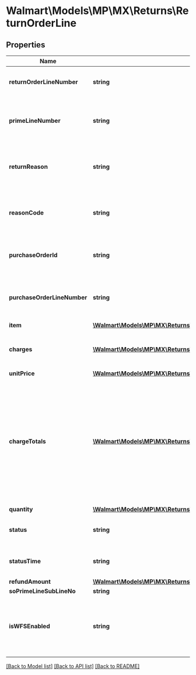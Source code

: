 # Walmart\Models\MP\MX\Returns\ReturnOrderLine

## Properties

Name | Type | Description | Notes
------------ | ------------- | ------------- | -------------
**returnOrderLineNumber** | **string** | The returns order line number for that return | [optional]
**primeLineNumber** | **string** | The purchase order line number for the return created | [optional]
**returnReason** | **string** | Gives the reason that was selected during the return creation. | [optional]
**reasonCode** | **string** | Gives the return reason code associated with returnReason | [optional]
**purchaseOrderId** | **string** | The purchase order ID for the return created | [optional]
**purchaseOrderLineNumber** | **string** | The purchase order line number for the return created | [optional]
**item** | [**\Walmart\Models\MP\MX\Returns\GetReturns200ResponseReturnOrdersInnerReturnOrderLinesInnerItem**](GetReturns200ResponseReturnOrdersInnerReturnOrderLinesInnerItem.md) |  | [optional]
**charges** | [**\Walmart\Models\MP\MX\Returns\GetReturns200ResponseReturnOrdersInnerReturnOrderLinesInnerChargesInner[]**](GetReturns200ResponseReturnOrdersInnerReturnOrderLinesInnerChargesInner.md) | Information relating to the charge for the orderLine | [optional]
**unitPrice** | [**\Walmart\Models\MP\MX\Returns\GetReturns200ResponseReturnOrdersInnerReturnOrderLinesInnerUnitPrice**](GetReturns200ResponseReturnOrdersInnerReturnOrderLinesInnerUnitPrice.md) |  | [optional]
**chargeTotals** | [**\Walmart\Models\MP\MX\Returns\GetReturns200ResponseReturnOrdersInnerReturnOrderLinesInnerChargeTotalsInner[]**](GetReturns200ResponseReturnOrdersInnerReturnOrderLinesInnerChargeTotalsInner.md) | Contains name value pairs of calculated charges for the line. Eg: if order line has 3 Qty, this will have a shipping charge = 3 * shipping charge per unit (This is present in the line level charges). | [optional]
**quantity** | [**\Walmart\Models\MP\MX\Returns\GetReturns200ResponseReturnOrdersInnerReturnOrderLinesInnerQuantity**](GetReturns200ResponseReturnOrdersInnerReturnOrderLinesInnerQuantity.md) |  | [optional]
**status** | **string** | Current status of return. (e.g., 'INITIATED') | [optional]
**statusTime** | **string** | Timestamp of listed status change | [optional]
**refundAmount** | [**\Walmart\Models\MP\MX\Returns\GetReturns200ResponseReturnOrdersInnerReturnOrderLinesInnerRefundAmount**](GetReturns200ResponseReturnOrdersInnerReturnOrderLinesInnerRefundAmount.md) |  | [optional]
**soPrimeLineSubLineNo** | **string** |  | [optional]
**isWFSEnabled** | **string** | Determines Walmart Fulfilled vs Seller Fulfilled returns. Valid values are: Y, N | [optional]


[[Back to Model list]](./) [[Back to API list]](../../../../../README.md#supported-apis) [[Back to README]](../../../../../README.md)
